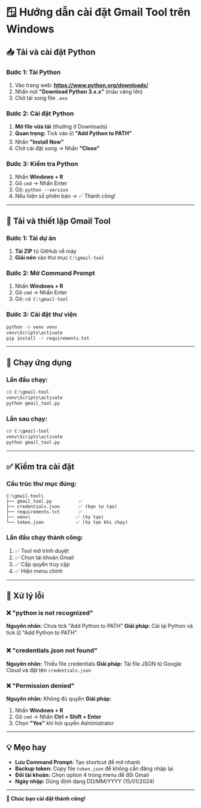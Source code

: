 # 🪟 Hướng dẫn cài đặt Gmail Tool trên Windows

## 📥 Tải và cài đặt Python

### Bước 1: Tải Python
1. Vào trang web: **https://www.python.org/downloads/**
2. Nhấn nút **"Download Python 3.x.x"** (màu vàng lớn)
3. Chờ tải xong file `.exe`

### Bước 2: Cài đặt Python
1. **Mở file vừa tải** (thường ở Downloads)
2. **Quan trọng:** Tick vào ☑️ **"Add Python to PATH"** 
3. Nhấn **"Install Now"**
4. Chờ cài đặt xong → Nhấn **"Close"**

### Bước 3: Kiểm tra Python
1. Nhấn **Windows + R**
2. Gõ `cmd` → Nhấn Enter
3. Gõ: `python --version`
4. Nếu hiện số phiên bản → ✅ Thành công!

---

## 📁 Tải và thiết lập Gmail Tool

### Bước 1: Tải dự án
1. **Tải ZIP** từ GitHub về máy
2. **Giải nén** vào thư mục `C:\gmail-tool`

### Bước 2: Mở Command Prompt
1. Nhấn **Windows + R**
2. Gõ `cmd` → Nhấn Enter
3. Gõ: `cd C:\gmail-tool`

### Bước 3: Cài đặt thư viện
```cmd
python -m venv venv
venv\Scripts\activate
pip install -r requirements.txt
```

---

## 🚀 Chạy ứng dụng

### Lần đầu chạy:
```cmd
cd C:\gmail-tool
venv\Scripts\activate
python gmail_tool.py
```

### Lần sau chạy:
```cmd
cd C:\gmail-tool
venv\Scripts\activate
python gmail_tool.py
```

---

## ✅ Kiểm tra cài đặt

### Cấu trúc thư mục đúng:
```
C:\gmail-tool\
├── gmail_tool.py          ✅
├── credentials.json       ✅ (bạn tự tạo)
├── requirements.txt       ✅
├── venv\                 ✅ (tự tạo)
└── token.json            ✅ (tự tạo khi chạy)
```

### Lần đầu chạy thành công:
1. ✅ Tool mở trình duyệt
2. ✅ Chọn tài khoản Gmail
3. ✅ Cấp quyền truy cập
4. ✅ Hiện menu chính

---

## 🔧 Xử lý lỗi

### ❌ "python is not recognized"
**Nguyên nhân:** Chưa tick "Add Python to PATH"
**Giải pháp:** Cài lại Python và tick ☑️ "Add Python to PATH"

### ❌ "credentials.json not found"
**Nguyên nhân:** Thiếu file credentials
**Giải pháp:** Tải file JSON từ Google Cloud và đặt tên `credentials.json`


### ❌ "Permission denied"
**Nguyên nhân:** Không đủ quyền
**Giải pháp:** 
1. Nhấn **Windows + R**
2. Gõ `cmd` → Nhấn **Ctrl + Shift + Enter**
3. Chọn **"Yes"** khi hỏi quyền Administrator

---

## 💡 Mẹo hay

- **Lưu Command Prompt:** Tạo shortcut để mở nhanh
- **Backup token:** Copy file `token.json` để không cần đăng nhập lại
- **Đổi tài khoản:** Chọn option 4 trong menu để đổi Gmail
- **Ngày nhập:** Dùng định dạng DD/MM/YYYY (15/01/2024)

---

**🎉 Chúc bạn cài đặt thành công!**